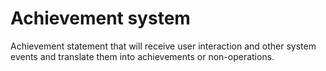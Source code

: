 # Achievement system

Achievement statement that will receive user interaction and other system events and translate them into achievements or non-operations.

